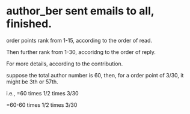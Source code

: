 # author_ber sent emails to all, finished.

order points rank from 1-15, according to the order of read.

Then further rank from 1-30, accoridng to the order of reply.

For more details, according to the contribution.

suppose the total author number is 60, then, for a order point of 3/30, it might be 3th or 57th.

i.e., =60 times 1/2 times 3/30

=60-60 times 1/2 times 3/30
